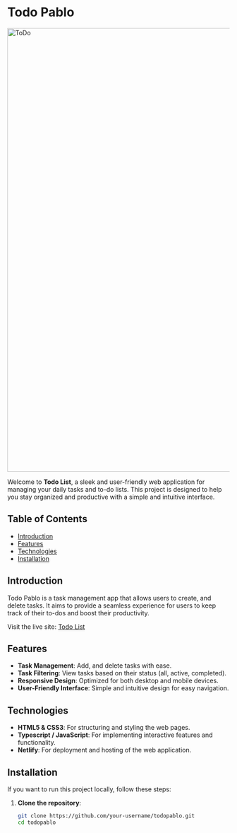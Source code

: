# Todo Pablo

<img width="1005" alt="ToDo" src="https://github.com/user-attachments/assets/378d8c44-f597-409e-83a8-e6079d8c7205">

Welcome to **Todo List**, a sleek and user-friendly web application for managing your daily tasks and to-do lists. This project is designed to help you stay organized and productive with a simple and intuitive interface.

## Table of Contents
- [Introduction](#introduction)
- [Features](#features)
- [Technologies](#technologies)
- [Installation](#installation)

## Introduction

Todo Pablo is a task management app that allows users to create, and delete tasks. It aims to provide a seamless experience for users to keep track of their to-dos and boost their productivity.

Visit the live site: [Todo List](https://todopablo.netlify.app/)

## Features

- **Task Management**: Add, and delete tasks with ease.
- **Task Filtering**: View tasks based on their status (all, active, completed).
- **Responsive Design**: Optimized for both desktop and mobile devices.
- **User-Friendly Interface**: Simple and intuitive design for easy navigation.

## Technologies

- **HTML5 & CSS3**: For structuring and styling the web pages.
- **Typescript / JavaScript**: For implementing interactive features and functionality.
- **Netlify**: For deployment and hosting of the web application.

## Installation

If you want to run this project locally, follow these steps:

1. **Clone the repository**:
   ```bash
   git clone https://github.com/your-username/todopablo.git
   cd todopablo
